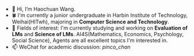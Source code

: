 - 👋 Hi, I’m Haochuan Wang.
- 🍀 I'm currently a junior undergraduate in Harbin Institute of Technology, Weihai(HITwh), majoring in **Computer Science and Technology**.
- 🌱 Fields of interest: I'm currently studying and working on **Evaluation of LMs** and **Science of LMs**. AI4S(Mathematics, Economics, Psychology, Social Science), Agents are all excellent topics I'm interested in.
- 📫 WeChat for academic discussion: *pinco_chan*
